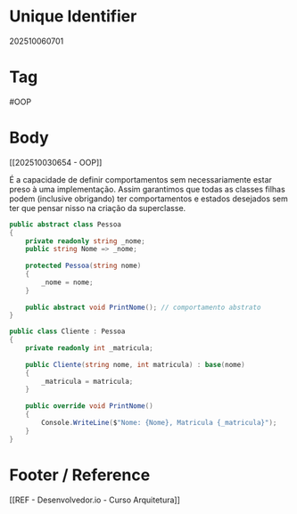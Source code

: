 # Unique Identifier
202510060701

# Tag
#OOP 

# Body
[[202510030654 - OOP]]

É a capacidade de definir comportamentos sem necessariamente estar preso à uma implementação. Assim garantimos que todas as classes filhas podem (inclusive obrigando) ter comportamentos e estados desejados sem ter que pensar nisso na criação da superclasse.

```csharp
public abstract class Pessoa
{
	private readonly string _nome;
	public string Nome => _nome;
	
	protected Pessoa(string nome)
	{
		_nome = nome;
	}
	
	public abstract void PrintNome(); // comportamento abstrato
}

public class Cliente : Pessoa
{
	private readonly int _matricula;
	
	public Cliente(string nome, int matricula) : base(nome)
	{
		_matricula = matricula;
	}
	
	public override void PrintNome()
	{
		Console.WriteLine($"Nome: {Nome}, Matricula {_matricula}");
	}
}
```


# Footer / Reference
[[REF - Desenvolvedor.io - Curso Arquitetura]]